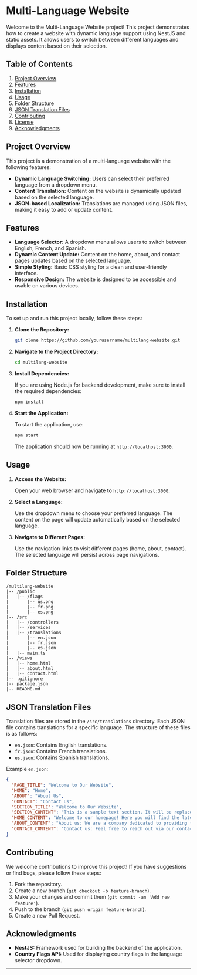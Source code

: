 

# Multi-Language Website

Welcome to the Multi-Language Website project! This project demonstrates how to create a website with dynamic language support using NestJS and static assets. It allows users to switch between different languages and displays content based on their selection.

## Table of Contents

1. [Project Overview](#project-overview)
2. [Features](#features)
3. [Installation](#installation)
4. [Usage](#usage)
5. [Folder Structure](#folder-structure)
6. [JSON Translation Files](#json-translation-files)
7. [Contributing](#contributing)
8. [License](#license)
9. [Acknowledgments](#acknowledgments)

## Project Overview

This project is a demonstration of a multi-language website with the following features:
- **Dynamic Language Switching:** Users can select their preferred language from a dropdown menu.
- **Content Translation:** Content on the website is dynamically updated based on the selected language.
- **JSON-based Localization:** Translations are managed using JSON files, making it easy to add or update content.

## Features

- **Language Selector:** A dropdown menu allows users to switch between English, French, and Spanish.
- **Dynamic Content Update:** Content on the home, about, and contact pages updates based on the selected language.
- **Simple Styling:** Basic CSS styling for a clean and user-friendly interface.
- **Responsive Design:** The website is designed to be accessible and usable on various devices.

## Installation

To set up and run this project locally, follow these steps:

1. **Clone the Repository:**

   ```bash
   git clone https://github.com/yourusername/multilang-website.git
   ```

2. **Navigate to the Project Directory:**

   ```bash
   cd multilang-website
   ```

3. **Install Dependencies:**

   If you are using Node.js for backend development, make sure to install the required dependencies:

   ```bash
   npm install
   ```

4. **Start the Application:**

   To start the application, use:

   ```bash
   npm start
   ```

   The application should now be running at `http://localhost:3000`.

## Usage

1. **Access the Website:**

   Open your web browser and navigate to `http://localhost:3000`.

2. **Select a Language:**

   Use the dropdown menu to choose your preferred language. The content on the page will update automatically based on the selected language.

3. **Navigate to Different Pages:**

   Use the navigation links to visit different pages (home, about, contact). The selected language will persist across page navigations.

## Folder Structure

```
/multilang-website
|-- /public
|   |-- /flags
|       |-- us.png
|       |-- fr.png
|       |-- es.png
|-- /src
|   |-- /controllers
|   |-- /services
|   |-- /translations
|       |-- en.json
|       |-- fr.json
|       |-- es.json
|   |-- main.ts
|-- /views
|   |-- home.html
|   |-- about.html
|   |-- contact.html
|-- .gitignore
|-- package.json
|-- README.md
```

## JSON Translation Files

Translation files are stored in the `/src/translations` directory. Each JSON file contains translations for a specific language. The structure of these files is as follows:

- `en.json`: Contains English translations.
- `fr.json`: Contains French translations.
- `es.json`: Contains Spanish translations.

Example `en.json`:

```json
{
  "PAGE_TITLE": "Welcome to Our Website",
  "HOME": "Home",
  "ABOUT": "About Us",
  "CONTACT": "Contact Us",
  "SECTION_TITLE": "Welcome to Our Website",
  "SECTION_CONTENT": "This is a sample text section. It will be replaced by translated content based on the selected language.",
  "HOME_CONTENT": "Welcome to our homepage! Here you will find the latest updates and information about our services.",
  "ABOUT_CONTENT": "About us: We are a company dedicated to providing the best services to our clients. Our team of professionals is here to assist you with all your needs.",
  "CONTACT_CONTENT": "Contact us: Feel free to reach out via our contact form or email us directly at contact@ourwebsite.com."
}
```

## Contributing

We welcome contributions to improve this project! If you have suggestions or find bugs, please follow these steps:

1. Fork the repository.
2. Create a new branch (`git checkout -b feature-branch`).
3. Make your changes and commit them (`git commit -am 'Add new feature'`).
4. Push to the branch (`git push origin feature-branch`).
5. Create a new Pull Request.


## Acknowledgments

- **NestJS:** Framework used for building the backend of the application.
- **Country Flags API:** Used for displaying country flags in the language selector dropdown.

---
